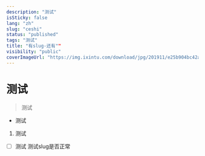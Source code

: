 ```yaml
---
description: "测试"
isSticky: false
lang: "zh"
slug: "ceshi"
status: "published"
tags: "测试"
title: "有slug-还有""
visibility: "public"
coverImageUrl: "https://img.ixintu.com/download/jpg/201911/e25b904bc42a74d7d77aed81e66d772c.jpg"
---
```

# 测试
> 测试
- 测试
1. 测试
- [ ]  测试
测试slug是否正常
